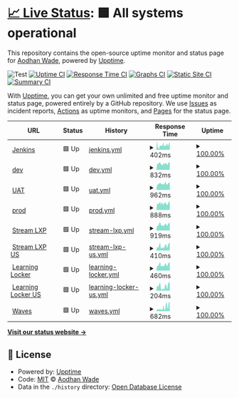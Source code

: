 # [📈 Live Status](https://AodhanLP.github.io/upptime-status): <!--live status--> **🟩 All systems operational**

This repository contains the open-source uptime monitor and status page for [Aodhan Wade](https://AodhanLP.github.io/upptime-status), powered by [Upptime](https://github.com/upptime/upptime).

![Test](https://github.com/AodhanLP/upptime-status/actions/workflows/uptime.yml/badge.svg?branch=master)
[![Uptime CI](https://github.com/AodhanLP/upptime-status/workflows/Uptime%20CI/badge.svg)](https://github.com/AodhanLP/upptime-status/actions?query=workflow%3A%22Uptime+CI%22)
[![Response Time CI](https://github.com/AodhanLP/upptime-status/workflows/Response%20Time%20CI/badge.svg)](https://github.com/AodhanLP/upptime-status/actions?query=workflow%3A%22Response+Time+CI%22)
[![Graphs CI](https://github.com/AodhanLP/upptime-status/workflows/Graphs%20CI/badge.svg)](https://github.com/AodhanLP/upptime-status/actions?query=workflow%3A%22Graphs+CI%22)
[![Static Site CI](https://github.com/AodhanLP/upptime-status/workflows/Static%20Site%20CI/badge.svg)](https://github.com/AodhanLP/upptime-status/actions?query=workflow%3A%22Static+Site+CI%22)
[![Summary CI](https://github.com/AodhanLP/upptime-status/workflows/Summary%20CI/badge.svg)](https://github.com/AodhanLP/upptime-status/actions?query=workflow%3A%22Summary+CI%22)

With [Upptime](https://upptime.js.org), you can get your own unlimited and free uptime monitor and status page, powered entirely by a GitHub repository. We use [Issues](https://github.com/AodhanLP/upptime-status/issues) as incident reports, [Actions](https://github.com/AodhanLP/upptime-status/actions) as uptime monitors, and [Pages](https://AodhanLP.github.io/upptime-status) for the status page.

<!--start: status pages-->
<!-- This summary is generated by Upptime (https://github.com/upptime/upptime) -->
<!-- Do not edit this manually, your changes will be overwritten -->
<!-- prettier-ignore -->
| URL | Status | History | Response Time | Uptime |
| --- | ------ | ------- | ------------- | ------ |
| <img alt="" src="https://favicons.githubusercontent.com/jenkins.learningpool.com" height="13"> [Jenkins](https://jenkins.learningpool.com/login) | 🟩 Up | [jenkins.yml](https://github.com/AodhanLP/upptime-status/commits/HEAD/history/jenkins.yml) | <details><summary><img alt="Response time graph" src="./graphs/jenkins/response-time-week.png" height="20"> 402ms</summary><br><a href="https://AodhanLP.github.io/upptime-status/history/jenkins"><img alt="Response time 402" src="https://img.shields.io/endpoint?url=https%3A%2F%2Fraw.githubusercontent.com%2FAodhanLP%2Fupptime-status%2FHEAD%2Fapi%2Fjenkins%2Fresponse-time.json"></a><br><a href="https://AodhanLP.github.io/upptime-status/history/jenkins"><img alt="24-hour response time 574" src="https://img.shields.io/endpoint?url=https%3A%2F%2Fraw.githubusercontent.com%2FAodhanLP%2Fupptime-status%2FHEAD%2Fapi%2Fjenkins%2Fresponse-time-day.json"></a><br><a href="https://AodhanLP.github.io/upptime-status/history/jenkins"><img alt="7-day response time 402" src="https://img.shields.io/endpoint?url=https%3A%2F%2Fraw.githubusercontent.com%2FAodhanLP%2Fupptime-status%2FHEAD%2Fapi%2Fjenkins%2Fresponse-time-week.json"></a><br><a href="https://AodhanLP.github.io/upptime-status/history/jenkins"><img alt="30-day response time 402" src="https://img.shields.io/endpoint?url=https%3A%2F%2Fraw.githubusercontent.com%2FAodhanLP%2Fupptime-status%2FHEAD%2Fapi%2Fjenkins%2Fresponse-time-month.json"></a><br><a href="https://AodhanLP.github.io/upptime-status/history/jenkins"><img alt="1-year response time 402" src="https://img.shields.io/endpoint?url=https%3A%2F%2Fraw.githubusercontent.com%2FAodhanLP%2Fupptime-status%2FHEAD%2Fapi%2Fjenkins%2Fresponse-time-year.json"></a></details> | <details><summary><a href="https://AodhanLP.github.io/upptime-status/history/jenkins">100.00%</a></summary><a href="https://AodhanLP.github.io/upptime-status/history/jenkins"><img alt="All-time uptime 100.00%" src="https://img.shields.io/endpoint?url=https%3A%2F%2Fraw.githubusercontent.com%2FAodhanLP%2Fupptime-status%2FHEAD%2Fapi%2Fjenkins%2Fuptime.json"></a><br><a href="https://AodhanLP.github.io/upptime-status/history/jenkins"><img alt="24-hour uptime 100.00%" src="https://img.shields.io/endpoint?url=https%3A%2F%2Fraw.githubusercontent.com%2FAodhanLP%2Fupptime-status%2FHEAD%2Fapi%2Fjenkins%2Fuptime-day.json"></a><br><a href="https://AodhanLP.github.io/upptime-status/history/jenkins"><img alt="7-day uptime 100.00%" src="https://img.shields.io/endpoint?url=https%3A%2F%2Fraw.githubusercontent.com%2FAodhanLP%2Fupptime-status%2FHEAD%2Fapi%2Fjenkins%2Fuptime-week.json"></a><br><a href="https://AodhanLP.github.io/upptime-status/history/jenkins"><img alt="30-day uptime 100.00%" src="https://img.shields.io/endpoint?url=https%3A%2F%2Fraw.githubusercontent.com%2FAodhanLP%2Fupptime-status%2FHEAD%2Fapi%2Fjenkins%2Fuptime-month.json"></a><br><a href="https://AodhanLP.github.io/upptime-status/history/jenkins"><img alt="1-year uptime 100.00%" src="https://img.shields.io/endpoint?url=https%3A%2F%2Fraw.githubusercontent.com%2FAodhanLP%2Fupptime-status%2FHEAD%2Fapi%2Fjenkins%2Fuptime-year.json"></a></details>
| <img alt="" src="https://favicons.githubusercontent.com/qa.curatrdev.com" height="13"> [dev](https://qa.curatrdev.com/) | 🟩 Up | [dev.yml](https://github.com/AodhanLP/upptime-status/commits/HEAD/history/dev.yml) | <details><summary><img alt="Response time graph" src="./graphs/dev/response-time-week.png" height="20"> 832ms</summary><br><a href="https://AodhanLP.github.io/upptime-status/history/dev"><img alt="Response time 832" src="https://img.shields.io/endpoint?url=https%3A%2F%2Fraw.githubusercontent.com%2FAodhanLP%2Fupptime-status%2FHEAD%2Fapi%2Fdev%2Fresponse-time.json"></a><br><a href="https://AodhanLP.github.io/upptime-status/history/dev"><img alt="24-hour response time 951" src="https://img.shields.io/endpoint?url=https%3A%2F%2Fraw.githubusercontent.com%2FAodhanLP%2Fupptime-status%2FHEAD%2Fapi%2Fdev%2Fresponse-time-day.json"></a><br><a href="https://AodhanLP.github.io/upptime-status/history/dev"><img alt="7-day response time 832" src="https://img.shields.io/endpoint?url=https%3A%2F%2Fraw.githubusercontent.com%2FAodhanLP%2Fupptime-status%2FHEAD%2Fapi%2Fdev%2Fresponse-time-week.json"></a><br><a href="https://AodhanLP.github.io/upptime-status/history/dev"><img alt="30-day response time 832" src="https://img.shields.io/endpoint?url=https%3A%2F%2Fraw.githubusercontent.com%2FAodhanLP%2Fupptime-status%2FHEAD%2Fapi%2Fdev%2Fresponse-time-month.json"></a><br><a href="https://AodhanLP.github.io/upptime-status/history/dev"><img alt="1-year response time 832" src="https://img.shields.io/endpoint?url=https%3A%2F%2Fraw.githubusercontent.com%2FAodhanLP%2Fupptime-status%2FHEAD%2Fapi%2Fdev%2Fresponse-time-year.json"></a></details> | <details><summary><a href="https://AodhanLP.github.io/upptime-status/history/dev">100.00%</a></summary><a href="https://AodhanLP.github.io/upptime-status/history/dev"><img alt="All-time uptime 100.00%" src="https://img.shields.io/endpoint?url=https%3A%2F%2Fraw.githubusercontent.com%2FAodhanLP%2Fupptime-status%2FHEAD%2Fapi%2Fdev%2Fuptime.json"></a><br><a href="https://AodhanLP.github.io/upptime-status/history/dev"><img alt="24-hour uptime 100.00%" src="https://img.shields.io/endpoint?url=https%3A%2F%2Fraw.githubusercontent.com%2FAodhanLP%2Fupptime-status%2FHEAD%2Fapi%2Fdev%2Fuptime-day.json"></a><br><a href="https://AodhanLP.github.io/upptime-status/history/dev"><img alt="7-day uptime 100.00%" src="https://img.shields.io/endpoint?url=https%3A%2F%2Fraw.githubusercontent.com%2FAodhanLP%2Fupptime-status%2FHEAD%2Fapi%2Fdev%2Fuptime-week.json"></a><br><a href="https://AodhanLP.github.io/upptime-status/history/dev"><img alt="30-day uptime 100.00%" src="https://img.shields.io/endpoint?url=https%3A%2F%2Fraw.githubusercontent.com%2FAodhanLP%2Fupptime-status%2FHEAD%2Fapi%2Fdev%2Fuptime-month.json"></a><br><a href="https://AodhanLP.github.io/upptime-status/history/dev"><img alt="1-year uptime 100.00%" src="https://img.shields.io/endpoint?url=https%3A%2F%2Fraw.githubusercontent.com%2FAodhanLP%2Fupptime-status%2FHEAD%2Fapi%2Fdev%2Fuptime-year.json"></a></details>
| <img alt="" src="https://favicons.githubusercontent.com/aodhanwade-uat.headstreamlxp.info" height="13"> [UAT](https://aodhanwade-uat.headstreamlxp.info/) | 🟩 Up | [uat.yml](https://github.com/AodhanLP/upptime-status/commits/HEAD/history/uat.yml) | <details><summary><img alt="Response time graph" src="./graphs/uat/response-time-week.png" height="20"> 962ms</summary><br><a href="https://AodhanLP.github.io/upptime-status/history/uat"><img alt="Response time 962" src="https://img.shields.io/endpoint?url=https%3A%2F%2Fraw.githubusercontent.com%2FAodhanLP%2Fupptime-status%2FHEAD%2Fapi%2Fuat%2Fresponse-time.json"></a><br><a href="https://AodhanLP.github.io/upptime-status/history/uat"><img alt="24-hour response time 1045" src="https://img.shields.io/endpoint?url=https%3A%2F%2Fraw.githubusercontent.com%2FAodhanLP%2Fupptime-status%2FHEAD%2Fapi%2Fuat%2Fresponse-time-day.json"></a><br><a href="https://AodhanLP.github.io/upptime-status/history/uat"><img alt="7-day response time 962" src="https://img.shields.io/endpoint?url=https%3A%2F%2Fraw.githubusercontent.com%2FAodhanLP%2Fupptime-status%2FHEAD%2Fapi%2Fuat%2Fresponse-time-week.json"></a><br><a href="https://AodhanLP.github.io/upptime-status/history/uat"><img alt="30-day response time 962" src="https://img.shields.io/endpoint?url=https%3A%2F%2Fraw.githubusercontent.com%2FAodhanLP%2Fupptime-status%2FHEAD%2Fapi%2Fuat%2Fresponse-time-month.json"></a><br><a href="https://AodhanLP.github.io/upptime-status/history/uat"><img alt="1-year response time 962" src="https://img.shields.io/endpoint?url=https%3A%2F%2Fraw.githubusercontent.com%2FAodhanLP%2Fupptime-status%2FHEAD%2Fapi%2Fuat%2Fresponse-time-year.json"></a></details> | <details><summary><a href="https://AodhanLP.github.io/upptime-status/history/uat">100.00%</a></summary><a href="https://AodhanLP.github.io/upptime-status/history/uat"><img alt="All-time uptime 100.00%" src="https://img.shields.io/endpoint?url=https%3A%2F%2Fraw.githubusercontent.com%2FAodhanLP%2Fupptime-status%2FHEAD%2Fapi%2Fuat%2Fuptime.json"></a><br><a href="https://AodhanLP.github.io/upptime-status/history/uat"><img alt="24-hour uptime 100.00%" src="https://img.shields.io/endpoint?url=https%3A%2F%2Fraw.githubusercontent.com%2FAodhanLP%2Fupptime-status%2FHEAD%2Fapi%2Fuat%2Fuptime-day.json"></a><br><a href="https://AodhanLP.github.io/upptime-status/history/uat"><img alt="7-day uptime 100.00%" src="https://img.shields.io/endpoint?url=https%3A%2F%2Fraw.githubusercontent.com%2FAodhanLP%2Fupptime-status%2FHEAD%2Fapi%2Fuat%2Fuptime-week.json"></a><br><a href="https://AodhanLP.github.io/upptime-status/history/uat"><img alt="30-day uptime 100.00%" src="https://img.shields.io/endpoint?url=https%3A%2F%2Fraw.githubusercontent.com%2FAodhanLP%2Fupptime-status%2FHEAD%2Fapi%2Fuat%2Fuptime-month.json"></a><br><a href="https://AodhanLP.github.io/upptime-status/history/uat"><img alt="1-year uptime 100.00%" src="https://img.shields.io/endpoint?url=https%3A%2F%2Fraw.githubusercontent.com%2FAodhanLP%2Fupptime-status%2FHEAD%2Fapi%2Fuat%2Fuptime-year.json"></a></details>
| <img alt="" src="https://favicons.githubusercontent.com/hal9001.curatr3.com" height="13"> [prod](https://hal9001.curatr3.com/) | 🟩 Up | [prod.yml](https://github.com/AodhanLP/upptime-status/commits/HEAD/history/prod.yml) | <details><summary><img alt="Response time graph" src="./graphs/prod/response-time-week.png" height="20"> 888ms</summary><br><a href="https://AodhanLP.github.io/upptime-status/history/prod"><img alt="Response time 888" src="https://img.shields.io/endpoint?url=https%3A%2F%2Fraw.githubusercontent.com%2FAodhanLP%2Fupptime-status%2FHEAD%2Fapi%2Fprod%2Fresponse-time.json"></a><br><a href="https://AodhanLP.github.io/upptime-status/history/prod"><img alt="24-hour response time 1016" src="https://img.shields.io/endpoint?url=https%3A%2F%2Fraw.githubusercontent.com%2FAodhanLP%2Fupptime-status%2FHEAD%2Fapi%2Fprod%2Fresponse-time-day.json"></a><br><a href="https://AodhanLP.github.io/upptime-status/history/prod"><img alt="7-day response time 888" src="https://img.shields.io/endpoint?url=https%3A%2F%2Fraw.githubusercontent.com%2FAodhanLP%2Fupptime-status%2FHEAD%2Fapi%2Fprod%2Fresponse-time-week.json"></a><br><a href="https://AodhanLP.github.io/upptime-status/history/prod"><img alt="30-day response time 888" src="https://img.shields.io/endpoint?url=https%3A%2F%2Fraw.githubusercontent.com%2FAodhanLP%2Fupptime-status%2FHEAD%2Fapi%2Fprod%2Fresponse-time-month.json"></a><br><a href="https://AodhanLP.github.io/upptime-status/history/prod"><img alt="1-year response time 888" src="https://img.shields.io/endpoint?url=https%3A%2F%2Fraw.githubusercontent.com%2FAodhanLP%2Fupptime-status%2FHEAD%2Fapi%2Fprod%2Fresponse-time-year.json"></a></details> | <details><summary><a href="https://AodhanLP.github.io/upptime-status/history/prod">100.00%</a></summary><a href="https://AodhanLP.github.io/upptime-status/history/prod"><img alt="All-time uptime 100.00%" src="https://img.shields.io/endpoint?url=https%3A%2F%2Fraw.githubusercontent.com%2FAodhanLP%2Fupptime-status%2FHEAD%2Fapi%2Fprod%2Fuptime.json"></a><br><a href="https://AodhanLP.github.io/upptime-status/history/prod"><img alt="24-hour uptime 100.00%" src="https://img.shields.io/endpoint?url=https%3A%2F%2Fraw.githubusercontent.com%2FAodhanLP%2Fupptime-status%2FHEAD%2Fapi%2Fprod%2Fuptime-day.json"></a><br><a href="https://AodhanLP.github.io/upptime-status/history/prod"><img alt="7-day uptime 100.00%" src="https://img.shields.io/endpoint?url=https%3A%2F%2Fraw.githubusercontent.com%2FAodhanLP%2Fupptime-status%2FHEAD%2Fapi%2Fprod%2Fuptime-week.json"></a><br><a href="https://AodhanLP.github.io/upptime-status/history/prod"><img alt="30-day uptime 100.00%" src="https://img.shields.io/endpoint?url=https%3A%2F%2Fraw.githubusercontent.com%2FAodhanLP%2Fupptime-status%2FHEAD%2Fapi%2Fprod%2Fuptime-month.json"></a><br><a href="https://AodhanLP.github.io/upptime-status/history/prod"><img alt="1-year uptime 100.00%" src="https://img.shields.io/endpoint?url=https%3A%2F%2Fraw.githubusercontent.com%2FAodhanLP%2Fupptime-status%2FHEAD%2Fapi%2Fprod%2Fuptime-year.json"></a></details>
| <img alt="" src="https://favicons.githubusercontent.com/learningpool.streamlxp.com" height="13"> [Stream LXP](https://learningpool.streamlxp.com/) | 🟩 Up | [stream-lxp.yml](https://github.com/AodhanLP/upptime-status/commits/HEAD/history/stream-lxp.yml) | <details><summary><img alt="Response time graph" src="./graphs/stream-lxp/response-time-week.png" height="20"> 919ms</summary><br><a href="https://AodhanLP.github.io/upptime-status/history/stream-lxp"><img alt="Response time 919" src="https://img.shields.io/endpoint?url=https%3A%2F%2Fraw.githubusercontent.com%2FAodhanLP%2Fupptime-status%2FHEAD%2Fapi%2Fstream-lxp%2Fresponse-time.json"></a><br><a href="https://AodhanLP.github.io/upptime-status/history/stream-lxp"><img alt="24-hour response time 1051" src="https://img.shields.io/endpoint?url=https%3A%2F%2Fraw.githubusercontent.com%2FAodhanLP%2Fupptime-status%2FHEAD%2Fapi%2Fstream-lxp%2Fresponse-time-day.json"></a><br><a href="https://AodhanLP.github.io/upptime-status/history/stream-lxp"><img alt="7-day response time 919" src="https://img.shields.io/endpoint?url=https%3A%2F%2Fraw.githubusercontent.com%2FAodhanLP%2Fupptime-status%2FHEAD%2Fapi%2Fstream-lxp%2Fresponse-time-week.json"></a><br><a href="https://AodhanLP.github.io/upptime-status/history/stream-lxp"><img alt="30-day response time 919" src="https://img.shields.io/endpoint?url=https%3A%2F%2Fraw.githubusercontent.com%2FAodhanLP%2Fupptime-status%2FHEAD%2Fapi%2Fstream-lxp%2Fresponse-time-month.json"></a><br><a href="https://AodhanLP.github.io/upptime-status/history/stream-lxp"><img alt="1-year response time 919" src="https://img.shields.io/endpoint?url=https%3A%2F%2Fraw.githubusercontent.com%2FAodhanLP%2Fupptime-status%2FHEAD%2Fapi%2Fstream-lxp%2Fresponse-time-year.json"></a></details> | <details><summary><a href="https://AodhanLP.github.io/upptime-status/history/stream-lxp">100.00%</a></summary><a href="https://AodhanLP.github.io/upptime-status/history/stream-lxp"><img alt="All-time uptime 100.00%" src="https://img.shields.io/endpoint?url=https%3A%2F%2Fraw.githubusercontent.com%2FAodhanLP%2Fupptime-status%2FHEAD%2Fapi%2Fstream-lxp%2Fuptime.json"></a><br><a href="https://AodhanLP.github.io/upptime-status/history/stream-lxp"><img alt="24-hour uptime 100.00%" src="https://img.shields.io/endpoint?url=https%3A%2F%2Fraw.githubusercontent.com%2FAodhanLP%2Fupptime-status%2FHEAD%2Fapi%2Fstream-lxp%2Fuptime-day.json"></a><br><a href="https://AodhanLP.github.io/upptime-status/history/stream-lxp"><img alt="7-day uptime 100.00%" src="https://img.shields.io/endpoint?url=https%3A%2F%2Fraw.githubusercontent.com%2FAodhanLP%2Fupptime-status%2FHEAD%2Fapi%2Fstream-lxp%2Fuptime-week.json"></a><br><a href="https://AodhanLP.github.io/upptime-status/history/stream-lxp"><img alt="30-day uptime 100.00%" src="https://img.shields.io/endpoint?url=https%3A%2F%2Fraw.githubusercontent.com%2FAodhanLP%2Fupptime-status%2FHEAD%2Fapi%2Fstream-lxp%2Fuptime-month.json"></a><br><a href="https://AodhanLP.github.io/upptime-status/history/stream-lxp"><img alt="1-year uptime 100.00%" src="https://img.shields.io/endpoint?url=https%3A%2F%2Fraw.githubusercontent.com%2FAodhanLP%2Fupptime-status%2FHEAD%2Fapi%2Fstream-lxp%2Fuptime-year.json"></a></details>
| <img alt="" src="https://favicons.githubusercontent.com/learningpool-us.streamlxp.com" height="13"> [Stream LXP US](https://learningpool-us.streamlxp.com/) | 🟩 Up | [stream-lxp-us.yml](https://github.com/AodhanLP/upptime-status/commits/HEAD/history/stream-lxp-us.yml) | <details><summary><img alt="Response time graph" src="./graphs/stream-lxp-us/response-time-week.png" height="20"> 410ms</summary><br><a href="https://AodhanLP.github.io/upptime-status/history/stream-lxp-us"><img alt="Response time 410" src="https://img.shields.io/endpoint?url=https%3A%2F%2Fraw.githubusercontent.com%2FAodhanLP%2Fupptime-status%2FHEAD%2Fapi%2Fstream-lxp-us%2Fresponse-time.json"></a><br><a href="https://AodhanLP.github.io/upptime-status/history/stream-lxp-us"><img alt="24-hour response time 617" src="https://img.shields.io/endpoint?url=https%3A%2F%2Fraw.githubusercontent.com%2FAodhanLP%2Fupptime-status%2FHEAD%2Fapi%2Fstream-lxp-us%2Fresponse-time-day.json"></a><br><a href="https://AodhanLP.github.io/upptime-status/history/stream-lxp-us"><img alt="7-day response time 410" src="https://img.shields.io/endpoint?url=https%3A%2F%2Fraw.githubusercontent.com%2FAodhanLP%2Fupptime-status%2FHEAD%2Fapi%2Fstream-lxp-us%2Fresponse-time-week.json"></a><br><a href="https://AodhanLP.github.io/upptime-status/history/stream-lxp-us"><img alt="30-day response time 410" src="https://img.shields.io/endpoint?url=https%3A%2F%2Fraw.githubusercontent.com%2FAodhanLP%2Fupptime-status%2FHEAD%2Fapi%2Fstream-lxp-us%2Fresponse-time-month.json"></a><br><a href="https://AodhanLP.github.io/upptime-status/history/stream-lxp-us"><img alt="1-year response time 410" src="https://img.shields.io/endpoint?url=https%3A%2F%2Fraw.githubusercontent.com%2FAodhanLP%2Fupptime-status%2FHEAD%2Fapi%2Fstream-lxp-us%2Fresponse-time-year.json"></a></details> | <details><summary><a href="https://AodhanLP.github.io/upptime-status/history/stream-lxp-us">100.00%</a></summary><a href="https://AodhanLP.github.io/upptime-status/history/stream-lxp-us"><img alt="All-time uptime 100.00%" src="https://img.shields.io/endpoint?url=https%3A%2F%2Fraw.githubusercontent.com%2FAodhanLP%2Fupptime-status%2FHEAD%2Fapi%2Fstream-lxp-us%2Fuptime.json"></a><br><a href="https://AodhanLP.github.io/upptime-status/history/stream-lxp-us"><img alt="24-hour uptime 100.00%" src="https://img.shields.io/endpoint?url=https%3A%2F%2Fraw.githubusercontent.com%2FAodhanLP%2Fupptime-status%2FHEAD%2Fapi%2Fstream-lxp-us%2Fuptime-day.json"></a><br><a href="https://AodhanLP.github.io/upptime-status/history/stream-lxp-us"><img alt="7-day uptime 100.00%" src="https://img.shields.io/endpoint?url=https%3A%2F%2Fraw.githubusercontent.com%2FAodhanLP%2Fupptime-status%2FHEAD%2Fapi%2Fstream-lxp-us%2Fuptime-week.json"></a><br><a href="https://AodhanLP.github.io/upptime-status/history/stream-lxp-us"><img alt="30-day uptime 100.00%" src="https://img.shields.io/endpoint?url=https%3A%2F%2Fraw.githubusercontent.com%2FAodhanLP%2Fupptime-status%2FHEAD%2Fapi%2Fstream-lxp-us%2Fuptime-month.json"></a><br><a href="https://AodhanLP.github.io/upptime-status/history/stream-lxp-us"><img alt="1-year uptime 100.00%" src="https://img.shields.io/endpoint?url=https%3A%2F%2Fraw.githubusercontent.com%2FAodhanLP%2Fupptime-status%2FHEAD%2Fapi%2Fstream-lxp-us%2Fuptime-year.json"></a></details>
| <img alt="" src="https://favicons.githubusercontent.com/saas.learninglocker.net" height="13"> [Learning Locker](https://saas.learninglocker.net/) | 🟩 Up | [learning-locker.yml](https://github.com/AodhanLP/upptime-status/commits/HEAD/history/learning-locker.yml) | <details><summary><img alt="Response time graph" src="./graphs/learning-locker/response-time-week.png" height="20"> 460ms</summary><br><a href="https://AodhanLP.github.io/upptime-status/history/learning-locker"><img alt="Response time 460" src="https://img.shields.io/endpoint?url=https%3A%2F%2Fraw.githubusercontent.com%2FAodhanLP%2Fupptime-status%2FHEAD%2Fapi%2Flearning-locker%2Fresponse-time.json"></a><br><a href="https://AodhanLP.github.io/upptime-status/history/learning-locker"><img alt="24-hour response time 588" src="https://img.shields.io/endpoint?url=https%3A%2F%2Fraw.githubusercontent.com%2FAodhanLP%2Fupptime-status%2FHEAD%2Fapi%2Flearning-locker%2Fresponse-time-day.json"></a><br><a href="https://AodhanLP.github.io/upptime-status/history/learning-locker"><img alt="7-day response time 460" src="https://img.shields.io/endpoint?url=https%3A%2F%2Fraw.githubusercontent.com%2FAodhanLP%2Fupptime-status%2FHEAD%2Fapi%2Flearning-locker%2Fresponse-time-week.json"></a><br><a href="https://AodhanLP.github.io/upptime-status/history/learning-locker"><img alt="30-day response time 460" src="https://img.shields.io/endpoint?url=https%3A%2F%2Fraw.githubusercontent.com%2FAodhanLP%2Fupptime-status%2FHEAD%2Fapi%2Flearning-locker%2Fresponse-time-month.json"></a><br><a href="https://AodhanLP.github.io/upptime-status/history/learning-locker"><img alt="1-year response time 460" src="https://img.shields.io/endpoint?url=https%3A%2F%2Fraw.githubusercontent.com%2FAodhanLP%2Fupptime-status%2FHEAD%2Fapi%2Flearning-locker%2Fresponse-time-year.json"></a></details> | <details><summary><a href="https://AodhanLP.github.io/upptime-status/history/learning-locker">100.00%</a></summary><a href="https://AodhanLP.github.io/upptime-status/history/learning-locker"><img alt="All-time uptime 100.00%" src="https://img.shields.io/endpoint?url=https%3A%2F%2Fraw.githubusercontent.com%2FAodhanLP%2Fupptime-status%2FHEAD%2Fapi%2Flearning-locker%2Fuptime.json"></a><br><a href="https://AodhanLP.github.io/upptime-status/history/learning-locker"><img alt="24-hour uptime 100.00%" src="https://img.shields.io/endpoint?url=https%3A%2F%2Fraw.githubusercontent.com%2FAodhanLP%2Fupptime-status%2FHEAD%2Fapi%2Flearning-locker%2Fuptime-day.json"></a><br><a href="https://AodhanLP.github.io/upptime-status/history/learning-locker"><img alt="7-day uptime 100.00%" src="https://img.shields.io/endpoint?url=https%3A%2F%2Fraw.githubusercontent.com%2FAodhanLP%2Fupptime-status%2FHEAD%2Fapi%2Flearning-locker%2Fuptime-week.json"></a><br><a href="https://AodhanLP.github.io/upptime-status/history/learning-locker"><img alt="30-day uptime 100.00%" src="https://img.shields.io/endpoint?url=https%3A%2F%2Fraw.githubusercontent.com%2FAodhanLP%2Fupptime-status%2FHEAD%2Fapi%2Flearning-locker%2Fuptime-month.json"></a><br><a href="https://AodhanLP.github.io/upptime-status/history/learning-locker"><img alt="1-year uptime 100.00%" src="https://img.shields.io/endpoint?url=https%3A%2F%2Fraw.githubusercontent.com%2FAodhanLP%2Fupptime-status%2FHEAD%2Fapi%2Flearning-locker%2Fuptime-year.json"></a></details>
| <img alt="" src="https://favicons.githubusercontent.com/saas-us.learninglocker.net" height="13"> [Learning Locker US](https://saas-us.learninglocker.net/) | 🟩 Up | [learning-locker-us.yml](https://github.com/AodhanLP/upptime-status/commits/HEAD/history/learning-locker-us.yml) | <details><summary><img alt="Response time graph" src="./graphs/learning-locker-us/response-time-week.png" height="20"> 204ms</summary><br><a href="https://AodhanLP.github.io/upptime-status/history/learning-locker-us"><img alt="Response time 204" src="https://img.shields.io/endpoint?url=https%3A%2F%2Fraw.githubusercontent.com%2FAodhanLP%2Fupptime-status%2FHEAD%2Fapi%2Flearning-locker-us%2Fresponse-time.json"></a><br><a href="https://AodhanLP.github.io/upptime-status/history/learning-locker-us"><img alt="24-hour response time 321" src="https://img.shields.io/endpoint?url=https%3A%2F%2Fraw.githubusercontent.com%2FAodhanLP%2Fupptime-status%2FHEAD%2Fapi%2Flearning-locker-us%2Fresponse-time-day.json"></a><br><a href="https://AodhanLP.github.io/upptime-status/history/learning-locker-us"><img alt="7-day response time 204" src="https://img.shields.io/endpoint?url=https%3A%2F%2Fraw.githubusercontent.com%2FAodhanLP%2Fupptime-status%2FHEAD%2Fapi%2Flearning-locker-us%2Fresponse-time-week.json"></a><br><a href="https://AodhanLP.github.io/upptime-status/history/learning-locker-us"><img alt="30-day response time 204" src="https://img.shields.io/endpoint?url=https%3A%2F%2Fraw.githubusercontent.com%2FAodhanLP%2Fupptime-status%2FHEAD%2Fapi%2Flearning-locker-us%2Fresponse-time-month.json"></a><br><a href="https://AodhanLP.github.io/upptime-status/history/learning-locker-us"><img alt="1-year response time 204" src="https://img.shields.io/endpoint?url=https%3A%2F%2Fraw.githubusercontent.com%2FAodhanLP%2Fupptime-status%2FHEAD%2Fapi%2Flearning-locker-us%2Fresponse-time-year.json"></a></details> | <details><summary><a href="https://AodhanLP.github.io/upptime-status/history/learning-locker-us">100.00%</a></summary><a href="https://AodhanLP.github.io/upptime-status/history/learning-locker-us"><img alt="All-time uptime 100.00%" src="https://img.shields.io/endpoint?url=https%3A%2F%2Fraw.githubusercontent.com%2FAodhanLP%2Fupptime-status%2FHEAD%2Fapi%2Flearning-locker-us%2Fuptime.json"></a><br><a href="https://AodhanLP.github.io/upptime-status/history/learning-locker-us"><img alt="24-hour uptime 100.00%" src="https://img.shields.io/endpoint?url=https%3A%2F%2Fraw.githubusercontent.com%2FAodhanLP%2Fupptime-status%2FHEAD%2Fapi%2Flearning-locker-us%2Fuptime-day.json"></a><br><a href="https://AodhanLP.github.io/upptime-status/history/learning-locker-us"><img alt="7-day uptime 100.00%" src="https://img.shields.io/endpoint?url=https%3A%2F%2Fraw.githubusercontent.com%2FAodhanLP%2Fupptime-status%2FHEAD%2Fapi%2Flearning-locker-us%2Fuptime-week.json"></a><br><a href="https://AodhanLP.github.io/upptime-status/history/learning-locker-us"><img alt="30-day uptime 100.00%" src="https://img.shields.io/endpoint?url=https%3A%2F%2Fraw.githubusercontent.com%2FAodhanLP%2Fupptime-status%2FHEAD%2Fapi%2Flearning-locker-us%2Fuptime-month.json"></a><br><a href="https://AodhanLP.github.io/upptime-status/history/learning-locker-us"><img alt="1-year uptime 100.00%" src="https://img.shields.io/endpoint?url=https%3A%2F%2Fraw.githubusercontent.com%2FAodhanLP%2Fupptime-status%2FHEAD%2Fapi%2Flearning-locker-us%2Fuptime-year.json"></a></details>
| <img alt="" src="https://favicons.githubusercontent.com/waves.learningpool.com" height="13"> [Waves](https://waves.learningpool.com/) | 🟩 Up | [waves.yml](https://github.com/AodhanLP/upptime-status/commits/HEAD/history/waves.yml) | <details><summary><img alt="Response time graph" src="./graphs/waves/response-time-week.png" height="20"> 682ms</summary><br><a href="https://AodhanLP.github.io/upptime-status/history/waves"><img alt="Response time 682" src="https://img.shields.io/endpoint?url=https%3A%2F%2Fraw.githubusercontent.com%2FAodhanLP%2Fupptime-status%2FHEAD%2Fapi%2Fwaves%2Fresponse-time.json"></a><br><a href="https://AodhanLP.github.io/upptime-status/history/waves"><img alt="24-hour response time 1215" src="https://img.shields.io/endpoint?url=https%3A%2F%2Fraw.githubusercontent.com%2FAodhanLP%2Fupptime-status%2FHEAD%2Fapi%2Fwaves%2Fresponse-time-day.json"></a><br><a href="https://AodhanLP.github.io/upptime-status/history/waves"><img alt="7-day response time 682" src="https://img.shields.io/endpoint?url=https%3A%2F%2Fraw.githubusercontent.com%2FAodhanLP%2Fupptime-status%2FHEAD%2Fapi%2Fwaves%2Fresponse-time-week.json"></a><br><a href="https://AodhanLP.github.io/upptime-status/history/waves"><img alt="30-day response time 682" src="https://img.shields.io/endpoint?url=https%3A%2F%2Fraw.githubusercontent.com%2FAodhanLP%2Fupptime-status%2FHEAD%2Fapi%2Fwaves%2Fresponse-time-month.json"></a><br><a href="https://AodhanLP.github.io/upptime-status/history/waves"><img alt="1-year response time 682" src="https://img.shields.io/endpoint?url=https%3A%2F%2Fraw.githubusercontent.com%2FAodhanLP%2Fupptime-status%2FHEAD%2Fapi%2Fwaves%2Fresponse-time-year.json"></a></details> | <details><summary><a href="https://AodhanLP.github.io/upptime-status/history/waves">100.00%</a></summary><a href="https://AodhanLP.github.io/upptime-status/history/waves"><img alt="All-time uptime 100.00%" src="https://img.shields.io/endpoint?url=https%3A%2F%2Fraw.githubusercontent.com%2FAodhanLP%2Fupptime-status%2FHEAD%2Fapi%2Fwaves%2Fuptime.json"></a><br><a href="https://AodhanLP.github.io/upptime-status/history/waves"><img alt="24-hour uptime 100.00%" src="https://img.shields.io/endpoint?url=https%3A%2F%2Fraw.githubusercontent.com%2FAodhanLP%2Fupptime-status%2FHEAD%2Fapi%2Fwaves%2Fuptime-day.json"></a><br><a href="https://AodhanLP.github.io/upptime-status/history/waves"><img alt="7-day uptime 100.00%" src="https://img.shields.io/endpoint?url=https%3A%2F%2Fraw.githubusercontent.com%2FAodhanLP%2Fupptime-status%2FHEAD%2Fapi%2Fwaves%2Fuptime-week.json"></a><br><a href="https://AodhanLP.github.io/upptime-status/history/waves"><img alt="30-day uptime 100.00%" src="https://img.shields.io/endpoint?url=https%3A%2F%2Fraw.githubusercontent.com%2FAodhanLP%2Fupptime-status%2FHEAD%2Fapi%2Fwaves%2Fuptime-month.json"></a><br><a href="https://AodhanLP.github.io/upptime-status/history/waves"><img alt="1-year uptime 100.00%" src="https://img.shields.io/endpoint?url=https%3A%2F%2Fraw.githubusercontent.com%2FAodhanLP%2Fupptime-status%2FHEAD%2Fapi%2Fwaves%2Fuptime-year.json"></a></details>

<!--end: status pages-->

[**Visit our status website →**](https://AodhanLP.github.io/upptime-status)

## 📄 License

- Powered by: [Upptime](https://github.com/upptime/upptime)
- Code: [MIT](./LICENSE) © [Aodhan Wade](https://AodhanLP.github.io/upptime-status)
- Data in the `./history` directory: [Open Database License](https://opendatacommons.org/licenses/odbl/1-0/)
